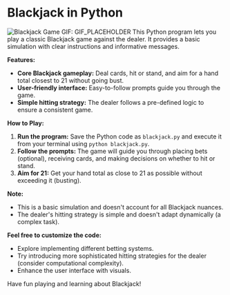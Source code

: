 # Blackjack in Python

![Blackjack Game GIF: GIF_PLACEHOLDER](https://drive.google.com/uc?id=15iXCf9KUW1qlfClOm-il84T1B9zWK-Co&export=download) This Python program lets you play a classic Blackjack game against the dealer. It provides a basic simulation with clear instructions and informative messages.

**Features:**

- **Core Blackjack gameplay:** Deal cards, hit or stand, and aim for a hand total closest to 21 without going bust.
- **User-friendly interface:** Easy-to-follow prompts guide you through the game.
- **Simple hitting strategy:** The dealer follows a pre-defined logic to ensure a consistent game.

**How to Play:**

1. **Run the program:** Save the Python code as `blackjack.py` and execute it from your terminal using `python blackjack.py`.
2. **Follow the prompts:** The game will guide you through placing bets (optional), receiving cards, and making decisions on whether to hit or stand.
3. **Aim for 21:** Get your hand total as close to 21 as possible without exceeding it (busting).

**Note:**

- This is a basic simulation and doesn't account for all Blackjack nuances.
- The dealer's hitting strategy is simple and doesn't adapt dynamically (a complex task).

**Feel free to customize the code:**

- Explore implementing different betting systems.
- Try introducing more sophisticated hitting strategies for the dealer (consider computational complexity).
- Enhance the user interface with visuals.

Have fun playing and learning about Blackjack!

